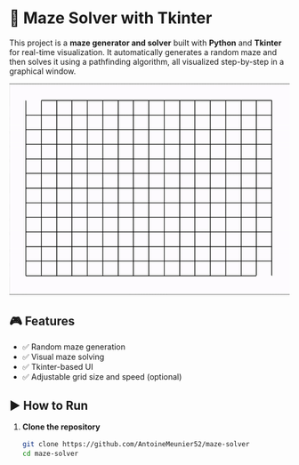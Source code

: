 # 🧭 Maze Solver with Tkinter

This project is a **maze generator and solver** built with **Python** and **Tkinter** for real-time visualization.
It automatically generates a random maze and then solves it using a pathfinding algorithm, all visualized step-by-step in a graphical window.

![Demo](maze-solver.gif)

## 🎮 Features

- ✅ Random maze generation
- ✅ Visual maze solving
- ✅ Tkinter-based UI
- ✅ Adjustable grid size and speed (optional)

## ▶️ How to Run

1. **Clone the repository**

   ```bash
   git clone https://github.com/AntoineMeunier52/maze-solver
   cd maze-solver
   ```
